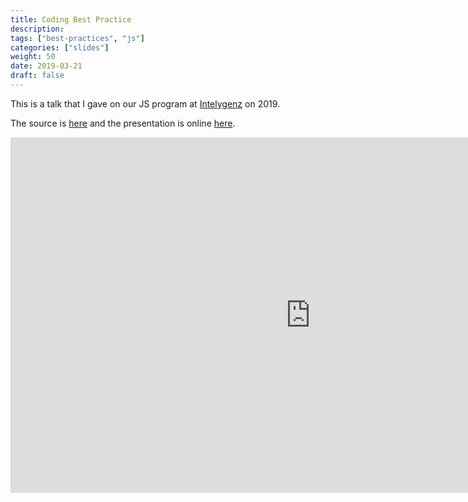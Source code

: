 ```yaml
---
title: Coding Best Practice
description:
tags: ["best-practices", "js"]
categories: ["slides"]
weight: 50
date: 2019-03-21
draft: false
---
```


This is a talk that I gave on our JS program at [Intelygenz][igz] on 2019.

The source is [here][best-practice-talk-source] and the presentation is online [here][best-practice-slides].


<iframe src="https://gitpitch.com/guumaster/coding-best-practices/master" frameborder="0" width="960" height="569" allowfullscreen="true" mozallowfullscreen="true" webkitallowfullscreen="true"></iframe>


[best-practice-talk-source]: https://github.com/guumaster/coding-best-practices
[best-practice-slides]: https://gitpitch.com/guumaster/coding-best-practices/master
[igz]: https://github.com/intelygenz

